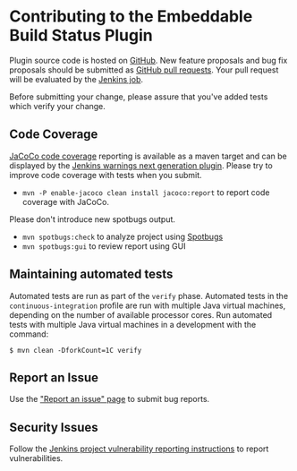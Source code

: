 # Contributing to the Embeddable Build Status Plugin

Plugin source code is hosted on [GitHub](https://github.com/jenkinsci/embeddable-build-status-plugin).
New feature proposals and bug fix proposals should be submitted as
[GitHub pull requests](https://help.github.com/articles/creating-a-pull-request).
Your pull request will be evaluated by the [Jenkins job](https://ci.jenkins.io/job/Plugins/job/embeddable-build-status-plugin/).

Before submitting your change, please assure that you've added tests which verify your change.

## Code Coverage

[JaCoCo code coverage](https://www.jacoco.org/jacoco/) reporting is available as a maven target and can be displayed by the [Jenkins warnings next generation plugin](https://plugins.jenkins.io/warnings-ng/).
Please try to improve code coverage with tests when you submit.
* `mvn -P enable-jacoco clean install jacoco:report` to report code coverage with JaCoCo.

Please don't introduce new spotbugs output.
* `mvn spotbugs:check` to analyze project using [Spotbugs](https://spotbugs.github.io)
* `mvn spotbugs:gui` to review report using GUI

## Maintaining automated tests

Automated tests are run as part of the `verify` phase.
Automated tests in the `continuous-integration` profile are run with multiple Java virtual machines, depending on the number of available processor cores.
Run automated tests with multiple Java virtual machines in a development with the command:

```
$ mvn clean -DforkCount=1C verify
```

## Report an Issue

Use the ["Report an issue" page](https://www.jenkins.io/participate/report-issue/redirect/#17120) to submit bug reports.

## Security Issues

Follow the [Jenkins project vulnerability reporting instructions](https://jenkins.io/security/reporting/) to report vulnerabilities.
